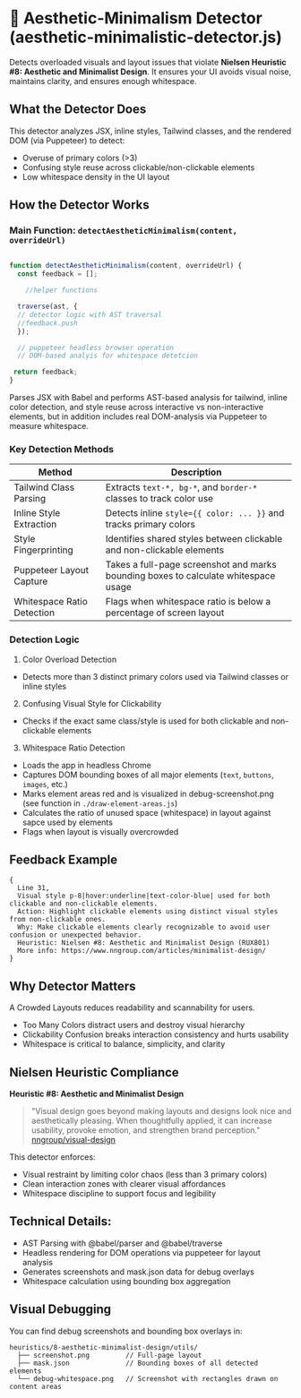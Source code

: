 # 🎨 Aesthetic-Minimalism Detector (aesthetic-minimalistic-detector.js)

Detects overloaded visuals and layout issues that violate **Nielsen Heuristic #8: Aesthetic and Minimalist Design**. It ensures your UI avoids visual noise, maintains clarity, and ensures enough whitespace.

## What the Detector Does
This detector analyzes JSX, inline styles, Tailwind classes, and the rendered DOM (via Puppeteer) to detect:
- Overuse of primary colors (>3)
- Confusing style reuse across clickable/non-clickable elements
- Low whitespace density in the UI layout

## How the Detector Works

### Main Function: `detectAestheticMinimalism(content, overrideUrl)`
```javascript

function detectAestheticMinimalism(content, overrideUrl) {
  const feedback = [];

    //helper functions

  traverse(ast, {
  // detector logic with AST traversal 
  //feedback.push
  });

  // puppeteer headless browser operation
  // DOM-based analyis for whitespace detetcion

 return feedback;
}
```
Parses JSX with Babel and performs AST-based analysis for tailwind, inline color detection, and style reuse across interactive vs non-interactive elements, but in addition includes real DOM-analysis via Puppeteer to measure whitespace.

### Key Detection Methods
| Method | Description |
|--------|-------------|
| Tailwind Class Parsing | Extracts `text-*, bg-*`, and `border-*` classes to track color use |
| Inline Style Extraction | Detects inline `style={{ color: ... }}` and tracks primary colors |
| Style Fingerprinting | Identifies shared styles between clickable and non-clickable elements |
| Puppeteer Layout Capture | Takes a full-page screenshot and marks bounding boxes to calculate whitespace usage |
| Whitespace Ratio Detection | Flags when whitespace ratio is below a percentage of screen layout |

### Detection Logic
1. Color Overload Detection
- Detects more than 3 distinct primary colors used via Tailwind classes or inline styles
2. Confusing Visual Style for Clickability
- Checks if the exact same class/style is used for both clickable and non-clickable elements
3. Whitespace Ratio Detection
- Loads the app in headless Chrome
- Captures DOM bounding boxes of all major elements (`text`, `buttons`, `images`, etc.)
- Marks element areas red and is visualized in debug-screenshot.png (see function in `./draw-element-areas.js`)
- Calculates the ratio of unused space (whitespace) in layout against sapce used by elements
- Flags when layout is visually overcrowded

## Feedback Example
```
{
  Line 31, 
  Visual style p-8|hover:underline|text-color-blue| used for both clickable and non-clickable elements.
  Action: Highlight clickable elements using distinct visual styles from non-clickable ones.
  Why: Make clickable elements clearly recognizable to avoid user confusion or unexpected behavior.
  Heuristic: Nielsen #8: Aesthetic and Minimalist Design (RUX801)
  More info: https://www.nngroup.com/articles/minimalist-design/
}
```

## Why Detector Matters
A Crowded Layouts reduces readability and scannability for users.

- Too Many Colors distract users and destroy visual hierarchy
- Clickability Confusion breaks interaction consistency and hurts usability
- Whitespace is critical to balance, simplicity, and clarity

## Nielsen Heuristic Compliance

**Heuristic #8: Aesthetic and Minimalist Design**
> "Visual design goes beyond making layouts and designs look nice and aesthetically pleasing. When thoughtfully applied, it can increase usability, provoke emotion, and strengthen brand perception." [nngroup/visual-design](https://www.nngroup.com/articles/visual-design-in-ux-study-guide/)

This detector enforces:
- Visual restraint by limiting color chaos (less than 3 primary colors)
- Clean interaction zones with clearer visual affordances
- Whitespace discipline to support focus and legibility

## Technical Details:
- AST Parsing with @babel/parser and @babel/traverse
- Headless rendering  for DOM operations via puppeteer for layout analysis
- Generates screenshots and mask.json data for debug overlays
- Whitespace calculation using bounding box aggregation

## Visual Debugging
You can find debug screenshots and bounding box overlays in:
```
heuristics/8-aesthetic-minimalist-design/utils/
  ├── screenshot.png         // Full-page layout
  ├── mask.json              // Bounding boxes of all detected elements
  └── debug-whitespace.png   // Screenshot with rectangles drawn on content areas
```